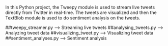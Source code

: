 
In this Python project, the Tweepy module is used to stream live tweets directly from Twitter in real-time. The tweets are visualized and then the TextBlob module is used to do sentiment analysis on the tweets.

##tweepy_streamer.py --> Streaming live tweets
##analysing_tweets.py --> Analyzing tweet data
##visualizing_tweet.py --> Visualizing tweet data
##sentiment_analyses.py --> Sentiment analysis
